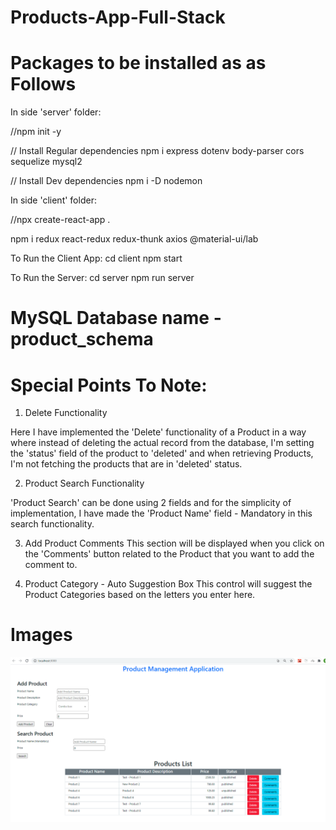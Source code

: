 # Products-App-Full-Stack


# Packages to be installed as as Follows

In side 'server' folder:

//npm init -y

// Install Regular dependencies
npm i express dotenv body-parser cors sequelize mysql2

// Install Dev dependencies
npm i -D nodemon



In side 'client' folder:

//npx create-react-app .

npm i redux react-redux redux-thunk axios @material-ui/lab


To Run the Client App:
cd client
npm start

To Run the Server:
cd server
npm run server  


# MySQL Database name - product_schema

# Special Points To Note:

1. Delete Functionality

Here I have implemented the 'Delete' functionality of a Product in a way where instead of deleting the actual record from the database, I'm setting the 'status' field of the product to 'deleted' and when retrieving Products, I'm not fetching the products that are in 'deleted' status.

2. Product Search Functionality

'Product Search' can be done using 2 fields and for the simplicity of implementation, I have made the 'Product Name' field - Mandatory in this search functionality.

3. Add Product Comments
This section will be displayed when you click on the 'Comments' button related to the Product that you want to add the comment to.

4. Product Category - Auto Suggestion Box
This control will suggest the Product Categories based on the letters you enter here.

# Images

![](images/ReadMeImage1.PNG)


